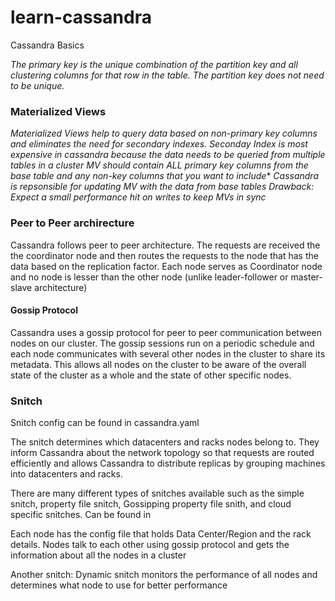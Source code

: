 # learn-cassandra
Cassandra Basics

*The primary key is the unique combination of the partition key and all clustering columns for that row in the table. The partition key does not need to be unique.*

### Materialized Views ###

*Materialized Views help to query data based on non-primary key columns and eliminates the need for secondary indexes. Seconday Index is most expensive in cassandra because the data needs to be queried from multiple tables in a cluster*
   *MV should contain ALL primary key columns from the base table and any non-key columns that you want to include**
   *Cassandra is repsonsible for updating MV with the data from base tables*
   *Drawback: Expect a small performance hit on writes to keep MVs in sync*

### Peer to Peer archirecture ###
Cassandra follows peer to peer architecture. The requests are received the the coordinator node and then routes the requests to the node that has the data based on the replication factor. Each node serves as Coordinator node and no node is lesser than the other node (unlike leader-follower or master-slave architecture)

#### Gossip Protocol ####
Cassandra uses a gossip protocol for peer to peer communication between nodes on our cluster. The gossip sessions run on a periodic schedule and each node communicates with several other nodes in the cluster to share its metadata. This allows all nodes on the cluster to be aware of the overall state of the cluster as a whole and the state of other specific nodes.

### Snitch ###

Snitch config can be found in cassandra.yaml 

The snitch determines which datacenters and racks nodes belong to. They inform Cassandra about the network topology so that requests are routed efficiently and allows Cassandra to distribute replicas by grouping machines into datacenters and racks. 

There are many different types of snitches available such as the simple snitch, property file snitch, Gossipping property file snith, and cloud specific snitches. Can be found in 

Each node has the config file that holds Data Center/Region and the rack details. Nodes talk to each other using gossip protocol and gets the information about all the nodes in a cluster

Another snitch: Dynamic snitch monitors the performance of all nodes and determines what node to use for better performance
